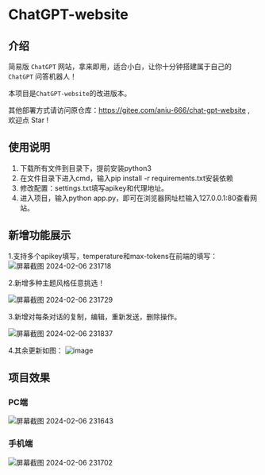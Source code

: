 # ChatGPT-website

## 介绍

简易版 `ChatGPT` 网站，拿来即用，适合小白，让你十分钟搭建属于自己的 `ChatGPT` 问答机器人！

本项目是`ChatGPT-website`的改进版本。

其他部署方式请访问原仓库：https://gitee.com/aniu-666/chat-gpt-website , 欢迎点 Star ! 
## 使用说明

1. 下载所有文件到目录下，提前安装python3
2. 在文件目录下进入cmd，输入pip install -r requirements.txt安装依赖
3. 修改配置：settings.txt填写apikey和代理地址。
4. 进入项目，输入python app.py，即可在浏览器网址栏输入127.0.0.1:80查看网站。
   

## 新增功能展示
1.支持多个apikey填写，temperature和max-tokens在前端的填写：
![屏幕截图 2024-02-06 231718](https://github.com/buwanyuanshen/ChatGPT-website-plus/assets/144007759/6e51ac46-a42f-45e1-a343-bc645815a7ac)

2.新增多种主题风格任意挑选！

![屏幕截图 2024-02-06 231729](https://github.com/buwanyuanshen/ChatGPT-website-plus/assets/144007759/94b30e21-152b-48df-8ae1-0afadba17791)

3.新增对每条对话的复制，编辑，重新发送，删除操作。

![屏幕截图 2024-02-06 231837](https://github.com/buwanyuanshen/ChatGPT-website-plus/assets/144007759/8c9805f6-ddf2-406b-8550-ea09454c9095)

4.其余更新如图：
![image](https://github.com/buwanyuanshen/ChatGPT-website-plus/assets/144007759/0fbee449-bfe8-49e5-99ea-78b9997a4dfb)

## 项目效果

### PC端
![屏幕截图 2024-02-06 231643](https://github.com/buwanyuanshen/ChatGPT-website-plus/assets/144007759/c8cb8373-4733-481b-9b6e-7c7796c41aae)



### 手机端
![屏幕截图 2024-02-06 231702](https://github.com/buwanyuanshen/ChatGPT-website-plus/assets/144007759/0653a9bc-9891-45c2-8979-9c25d4d86b63)


